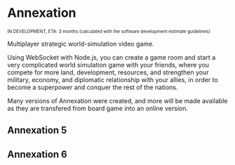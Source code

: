 # Annexation
<span style="font-size:10px;">IN DEVELOPMENT, ETA: 3 months (calculated with the software development estimate guidelines)</span>

Multiplayer strategic world-simulation video game.

Using WebSocket with Node.js, you can create a game room and start a very complicated world simulation game with your friends,
where you compete for more land, development, resources, and strengthen your military, economy, and diplomatic relationship with your allies,
in order to become a superpower and conquer the rest of the nations.

Many versions of Annexation were created, and more will be made available as they are transfered from board game into an online version.
<h2>Annexation 5</h2>
<h2>Annexation 6</h2>
